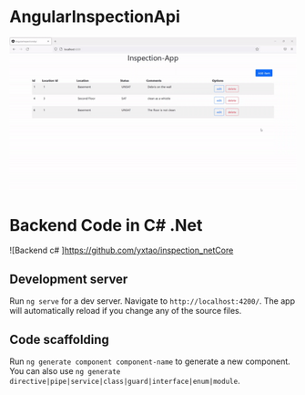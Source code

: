 # AngularInspectionApi
 ![Angular Inspection Api ](https://github.com/yxtao/inspection_angular/blob/master/ezgif.com-gif-maker.gif)

# Backend Code in C# .Net 
![Backend c# ]https://github.com/yxtao/inspection_netCore


## Development server

Run `ng serve` for a dev server. Navigate to `http://localhost:4200/`. The app will automatically reload if you change any of the source files.

## Code scaffolding

Run `ng generate component component-name` to generate a new component. You can also use `ng generate directive|pipe|service|class|guard|interface|enum|module`.
